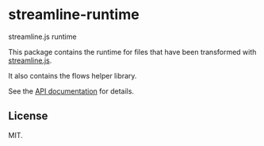 # streamline-runtime

streamline.js runtime

This package contains the runtime for files that have been transformed with [streamline.js](https://github.com/Sage/streamlinejs).

It also contains the flows helper library.

See the [API documentation](./API.md) for details.

## License

MIT.
